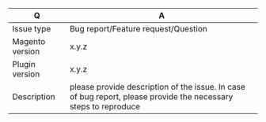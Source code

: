 | Q                | A
| ---------------- | ---
| Issue type       | Bug report/Feature request/Question
| Magento version  | x.y.z
| Plugin version   | x.y.z
| Description      | please provide description of the issue. In case of bug report, please provide the necessary steps to reproduce

<!--
- For merchant specific requests, please use https://www.adyen.com/contact/tech-support
-->
